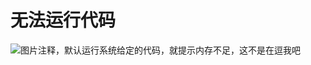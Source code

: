 # 无法运行代码

![图片注释](http://odqb0lggi.bkt.clouddn.com/5ea7a18d0f0963013b7e21ec/fe05c920-8915-11ea-801d-0242ac140002)，默认运行系统给定的代码，就提示内存不足，这不是在逗我吧